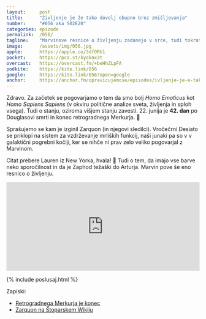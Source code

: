 ```yaml
---
layout: 	post
title:  	"Življenje je že tako dovolj obupno brez zmišljevanja"
number: 	"#056 aka S02E20"
categories:	epizode
permalink:	/056/
tagline: 	"Marvinove resnice o življenju zadanejo v srce, tudi tokrat. Tudi o višjih stanjih zavest in o naših junakih v galaktični pogrebni kočiji. Citat prebere Lauren iz New Yorka."
image:		/assets/img/056.jpg
apple:		https://apple.co/3dfORb1
pocket:		https://pca.st/kyoknx3t
overcast:	https://overcast.fm/+beHhZLpFA
podkite:	https://kite.link/056
google:		https://kite.link/056?open=google
anchor:		https://anchor.fm/opravicujemose/episodes/ivljenje-je-e-tako-dovolj-obupno-brez-zmiljevanja-e134r8j
---
```


Zdravo. Za začetek se pogovarjamo o tem da smo bolj _Homo Emoticus_ kot _Homo Sapiens Sapiens_ (v okviru politične analize sveta, življenja in sploh vsega). Tudi o stanju, oziroma višjem stanju zavesti. 22. junija je **42. dan** po Douglasovi smrti in konec retrogradnega Merkurja. 🎉

Sprašujemo se kam je izginil Zarquon (in njegovi sledilci). Vročečrni Desiato se priklopi na sistem za vzdrževanje mrliških funkcij, naši junaki pa so v v galaktični pogrebni kočiji, ker se nihče ni prav zelo veliko pogovarjal z Marvinom.

Citat prebere Lauren iz New Yorka, hvala! 🙏 Tudi o tem, da imajo vse barve neko sporočilnost in da je Zaphod težaški do Arturja. Marvin pove še eno resnico o življenju.

<iframe src="https://open.spotify.com/embed/episode/1i7AkataQPY9Mf03EwCpmN" width="100%" height="232" frameBorder="0" allowtransparency="true" allow="encrypted-media"></iframe>

{% include poslusaj.html %}

Zapiski:
- [Retrogradnega Merkurja je konec](https://sensa.metropolitan.si/osebna-rast/retrogradni-merkur-lahko-izkoristimo-v-svoje-dobro/)
- [Zarquon na Štoparskem Wikiju](https://hitchhikers.fandom.com/wiki/Zarquon)